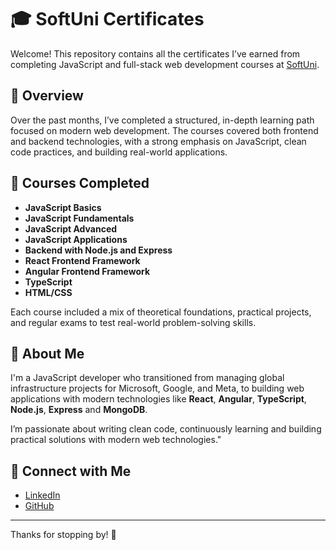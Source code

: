 # 🎓 SoftUni Certificates

Welcome! This repository contains all the certificates I’ve earned from completing JavaScript and full-stack web development courses at [SoftUni](https://softuni.bg/).

## 📜 Overview

Over the past months, I’ve completed a structured, in-depth learning path focused on modern web development. The courses covered both frontend and backend technologies, with a strong emphasis on JavaScript, clean code practices, and building real-world applications.

## 🧠 Courses Completed

- **JavaScript Basics**
- **JavaScript Fundamentals**
- **JavaScript Advanced**
- **JavaScript Applications**
- **Backend with Node.js and Express**
- **React Frontend Framework**
- **Angular Frontend Framework**
- **TypeScript**
- **HTML/CSS**

Each course included a mix of theoretical foundations, practical projects, and regular exams to test real-world problem-solving skills.


## 🚀 About Me

I'm a JavaScript developer who transitioned from managing global infrastructure projects for Microsoft, Google, and Meta, to building web applications with modern technologies like **React**, **Angular**, **TypeScript**, **Node.js**, **Express** and **MongoDB**.

I’m passionate about writing clean code, continuously learning and building practical solutions with modern web technologies."

## 🔗 Connect with Me

- [LinkedIn](https://www.linkedin.com/in/mehmed-bashov/)
- [GitHub](https://github.com/MBashov)

---

Thanks for stopping by! 🙌

